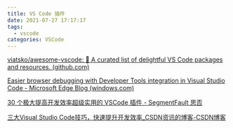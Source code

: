 ```yaml
---
title: VS Code 插件
date: 2021-07-27 17:17:17
tags:
  - vscode
categories: VSCode
---
```


[viatsko/awesome-vscode: 🎨 A curated list of delightful VS Code packages and resources. (github.com)](https://github.com/viatsko/awesome-vscode)

[Easier browser debugging with Developer Tools integration in Visual Studio Code - Microsoft Edge Blog (windows.com)](https://blogs.windows.com/msedgedev/2021/07/16/easier-debugging-developer-tools-in-visual-studio-code/)

[30 个极大提高开发效率超级实用的 VSCode 插件 - SegmentFault 思否](https://segmentfault.com/a/1190000040556634)

[三大Visual Studio Code技巧，快速提升开发效率_CSDN资讯的博客-CSDN博客](https://blog.csdn.net/csdnnews/article/details/124430533)